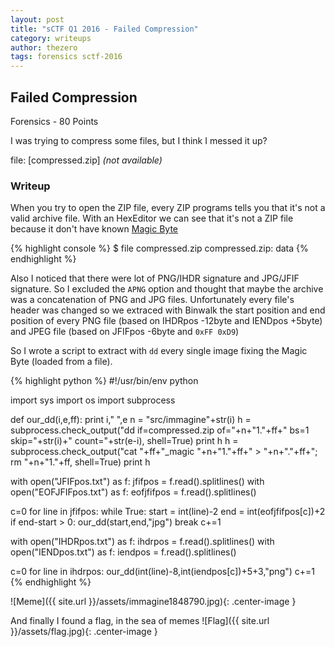 ```yaml
---
layout: post
title: "sCTF Q1 2016 - Failed Compression"
category: writeups
author: thezero
tags: forensics sctf-2016
---
```


## Failed Compression
Forensics - 80 Points

I was trying to compress some files, but I think I messed it up?

file: [compressed.zip] _(not available)_

### Writeup
When you try to open the ZIP file, every ZIP programs tells you that it's not a valid archive file.
With an HexEditor we can see that it's not a ZIP file because it don't have known [Magic Byte](https://en.wikipedia.org/wiki/Magic_number_%28programming%29)

{% highlight console %}
$ file compressed.zip
compressed.zip: data
{% endhighlight %}

Also I noticed that there were lot of PNG/IHDR signature and JPG/JFIF signature.
So I excluded the `APNG` option and thought that maybe the archive was a concatenation
of PNG and JPG files.
Unfortunately every file's header was changed so we extraced with Binwalk the
start position and end position of every PNG file (based on IHDRpos -12byte and IENDpos +5byte)
and JPEG file (based on JFIFpos -6byte and `0xFF 0xD9`)

So I wrote a script to extract with `dd` every single image fixing the Magic Byte (loaded from a file).

{% highlight python %}
#!/usr/bin/env python

import sys
import os
import subprocess

def our_dd(i,e,ff):
	  print i," ",e
	  n = "src/immagine"+str(i)
	  h = subprocess.check_output("dd if=compressed.zip of="+n+"1."+ff+" bs=1 skip="+str(i)+" count="+str(e-i), shell=True)
	  print h
	  h = subprocess.check_output("cat "+ff+"_magic "+n+"1."+ff+" > "+n+"."+ff+"; rm "+n+"1."+ff, shell=True)
	  print h


with open("JFIFpos.txt") as f:
	  jfifpos = f.read().splitlines()
with open("EOFJFIFpos.txt") as f:
	  eofjfifpos = f.read().splitlines()

c=0
for line in jfifpos:
	  while True:
		    start = int(line)-2
		    end = int(eofjfifpos[c])+2
		    if end-start > 0:
			      our_dd(start,end,"jpg")
			      break
		    c+=1

with open("IHDRpos.txt") as f:
	  ihdrpos = f.read().splitlines()
with open("IENDpos.txt") as f:
	  iendpos = f.read().splitlines()

c=0
for line in ihdrpos:
	  our_dd(int(line)-8,int(iendpos[c])+5+3,"png")
	  c+=1
{% endhighlight %}

![Meme]({{ site.url }}/assets/immagine1848790.jpg){: .center-image }

And finally I found a flag, in the sea of memes
![Flag]({{ site.url }}/assets/flag.jpg){: .center-image }
